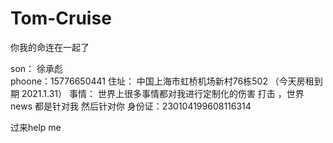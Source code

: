 # Tom-Cruise
你我的命连在一起了




son：  徐承彪  
phoone：15776650441
住址： 中国上海市虹桥机场新村76栋502   （今天房租到期 2021.1.31）
事情：   世界上很多事情都对我进行定制化的伤害  打击 ，世界news 都是针对我  然后针对你
身份证：230104199608116314

过来help  me   

